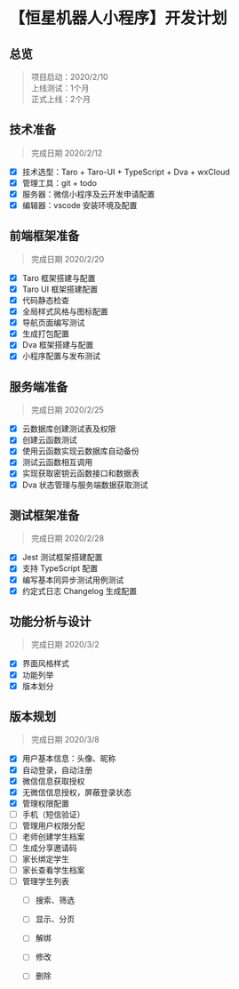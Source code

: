 # 【恒星机器人小程序】开发计划

## 总览

> 项目启动：2020/2/10  
> 上线测试：1个月  
> 正式上线：2个月


## 技术准备

> 完成日期 2020/2/12

- [x] 技术选型：Taro + Taro-UI + TypeScript + Dva + wxCloud
- [x] 管理工具：git + todo 
- [x] 服务器：微信小程序及云开发申请配置
- [x] 编辑器：vscode 安装环境及配置

## 前端框架准备

> 完成日期 2020/2/20

- [x] Taro 框架搭建与配置
- [x] Taro UI 框架搭建配置
- [x] 代码静态检查
- [x] 全局样式风格与图标配置
- [x] 导航页面编写测试
- [x] 生成打包配置
- [x] Dva 框架搭建与配置
- [x] 小程序配置与发布测试

## 服务端准备

> 完成日期 2020/2/25

- [x] 云数据库创建测试表及权限
- [x] 创建云函数测试
- [x] 使用云函数实现云数据库自动备份
- [x] 测试云函数相互调用
- [x] 实现获取密钥云函数接口和数据表
- [x] Dva 状态管理与服务端数据获取测试

## 测试框架准备

> 完成日期 2020/2/28

- [x] Jest 测试框架搭建配置
- [x] 支持 TypeScript 配置
- [x] 编写基本同异步测试用例测试
- [x] 约定式日志 Changelog 生成配置

## 功能分析与设计

> 完成日期 2020/3/2

- [x] 界面风格样式
- [x] 功能列举
- [x] 版本划分

## 版本规划

> 完成日期 2020/3/8

- [x] 用户基本信息：头像、昵称
- [x] 自动登录，自动注册
- [x] 微信信息获取授权
- [x] 无微信信息授权，屏蔽登录状态
- [x] 管理权限配置
- [ ] 手机（短信验证）
- [ ] 管理用户权限分配
- [ ] 老师创建学生档案
- [ ] 生成分享邀请码
- [ ] 家长绑定学生
- [ ] 家长查看学生档案
- [ ] 管理学生列表
  - [ ] 搜索、筛选
  - [ ] 显示、分页
  - [ ] 解绑
  - [ ] 修改
  - [ ] 删除

